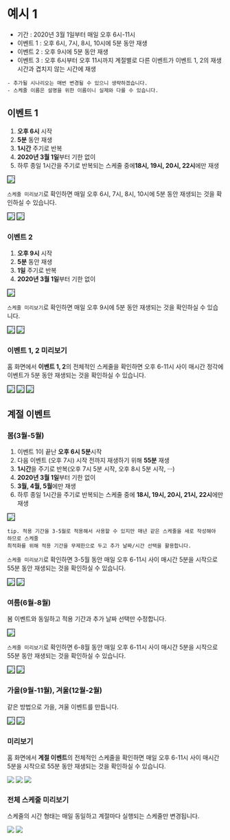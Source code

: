 # 예시 1
* 기간 : 2020년 3월 1일부터 매일 오후 6시-11시
* 이벤트 1 : 오후 6시, 7시, 8시, 10시에 5분 동안 재생
* 이벤트 2 : 오후 9시에 5분 동안 재생
* 이벤트 3 : 오후 6시부터 오후 11시까지 계절별로 다른 이벤트가 이벤트 1, 2의 재생시간과 겹치지 않는 시간에 재생

```
- 추가될 시나리오는 매번 변경될 수 있으니 생략하겠습니다.
- 스케줄 이름은 설명을 위한 이름이니 실제와 다를 수 있습니다.
```

## 이벤트 1
1. **오후 6시** 시작
2. **5분** 동안 재생
3. **1시간** 주기로 반복
4. **2020년 3월 1일**부터 기한 없이
5. 하루 종일 1시간을 주기로 반복되는 스케줄 중에**18시, 19시, 20시, 22시**에만 재생
 
<img src="./img/example/event1Edit.jpg" style="border: 1px solid"/>

`스케줄 미리보기`로 확인하면 매일 오후 6시, 7시, 8시, 10시에 5분 동안 재생되는 것을 확인하실 수 있습니다.

<img src="./img/example/event1Day.jpg" style="border: 1px solid"/>

<img src="./img/example/event1Month.jpg" style="border: 1px solid"/>

### 이벤트 2
1. **오후 9시** 시작
2. **5분** 동안 재생
3. **1일** 주기로 반복
4. **2020년 3월 1일**부터 기한 없이

<img src="./img/example/event2Edit.jpg" style="border: 1px solid"/>

`스케줄 미리보기`로 확인하면 매일 오후 9시에 5분 동안 재생되는 것을 확인하실 수 있습니다.

<img src="./img/example/event2Day.jpg" style="border: 1px solid"/>

<img src="./img/example/event2Month.jpg" style="border: 1px solid"/>

### 이벤트 1, 2 미리보기
홈 화면에서 **이벤트 1, 2**의 전체적인 스케줄을 확인하면 오후 6-11시 사이 매시간 정각에 이벤트가 5분 동안 재생되는 것을 확인하실 수 있습니다.

<img src="./img/example/event1_2Preview.jpg" style="border: 1px solid"/>

<img src="./img/example/event1_2Day.jpg" style="border: 1px solid"/>

<img src="./img/example/event1_2Month.jpg" style="border: 1px solid"/>

## 계절 이벤트

### 봄(3월-5월)
1. 이벤트 1이 끝난 **오후 6시 5분**시작
2. 다음 이벤트 (오후 7시) 시작 전까지 재생하기 위해 **55분** 재생
3. **1시간**을 주기로 반복(오후 7시 5분 시작, 오후 8시 5분 시작, ···)
4. **2020년 3월 1일**부터 기한 없이
5. **3월, 4월, 5월**에만 재생
6. 하루 종일 1시간을 주기로 반복되는 스케줄 중에 **18시, 19시, 20시, 21시, 22시**에만 재생

<img src="./img/example/springEdit.jpg" style="border: 1px solid"/>

```
tip. 적용 기간을 3-5월로 적용해서 사용할 수 있지만 매년 같은 스케줄을 새로 작성해야 하므로 스케줄 
최적화를 위해 적용 기간을 무제한으로 두고 추가 날짜/시간 선택을 활용합니다.
```

`스케줄 미리보기`로 확인하면 3-5월 동안 매일 오후 6-11시 사이 매시간 5분을 시작으로 55분 동안 재생되는 것을 확인하실 수 있습니다.

<img src="./img/example/springDay.jpg" style="border: 1px solid"/>

<img src="./img/example/springMonth.jpg" style="border: 1px solid"/>

### 여름(6월-8월)
봄 이벤트와 동일하고 적용 기간과 추가 날짜 선택만 수정합니다.

<img src="./img/example/summerEdit.jpg" style="border: 1px solid"/>

`스케줄 미리보기`로 확인하면 6-8월 동안 매일 오후 6-11시 사이 매시간 5분을 시작으로 55분 동안 재생되는 것을 확인하실 수 있습니다.

<img src="./img/example/summerDay.jpg" style="border: 1px solid"/>

<img src="./img/example/summerMonth.jpg" style="border: 1px solid"/>

### 가을(9월-11월), 겨울(12월-2월)
같은 방법으로 가을, 겨울 이벤트를 만듭니다.

<img src="./img/example/fallMonth.jpg" style="border: 1px solid"/>

<img src="./img/example/winterMonth.jpg" style="border: 1px solid"/>

### 미리보기
홈 화면에서 **계절 이벤트**의 전체적인 스케줄을 확인하면 매일 오후 6-11시 사이 매시간 5분을 시작으로 55분 동안 재생되는 것을 확인하실 수 있습니다.

<img src="./img/example/event3Preview.jpg"/>

<img src="./img/example/event3Day.jpg"/>

<img src="./img/example/event3Month.jpg"/>

### 전체 스케줄 미리보기
스케줄의 시간 형태는 매일 동일하고 계절마다 실행되는 스케줄만 변경됩니다.

<img src="./img/example/exampleSpring.jpg"/>

<img src="./img/example/exampleSummer.jpg"/>
